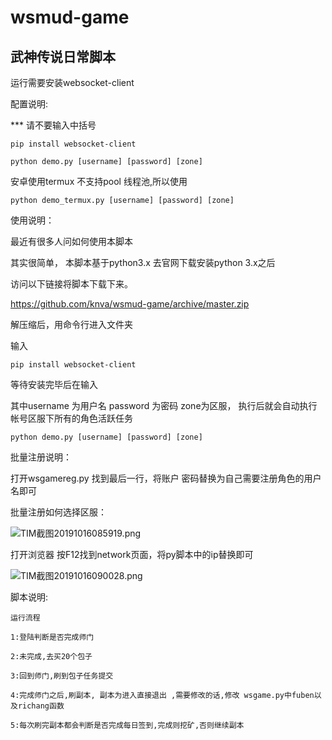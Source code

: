 # wsmud-game
武神传说日常脚本
---
运行需要安装websocket-client





配置说明:

*** 请不要输入中括号

```
pip install websocket-client

python demo.py [username] [password] [zone]

```

安卓使用termux 不支持pool 线程池,所以使用

```
python demo_termux.py [username] [password] [zone]
```

使用说明：

最近有很多人问如何使用本脚本

其实很简单，  本脚本基于python3.x  去官网下载安装python 3.x之后

访问以下链接将脚本下载下来。

https://github.com/knva/wsmud-game/archive/master.zip

解压缩后，用命令行进入文件夹

输入

```
pip install websocket-client
```

等待安装完毕后在输入

其中username 为用户名 password 为密码  zone为区服， 执行后就会自动执行帐号区服下所有的角色活跃任务

```
python demo.py [username] [password] [zone]
```

批量注册说明：

打开wsgamereg.py 找到最后一行，将账户 密码替换为自己需要注册角色的用户名即可  

批量注册如何选择区服：

![TIM截图20191016085919.png](https://i.loli.net/2019/10/16/WIfse6zSXYx8bhj.png)

打开浏览器 按F12找到network页面，将py脚本中的ip替换即可

![TIM截图20191016090028.png](https://i.loli.net/2019/10/16/FJ9RhcQmq3uw2fX.png)


脚本说明:

    运行流程

    1:登陆判断是否完成师门

    2:未完成,去买20个包子

    3:回到师门,刷到包子任务提交

    4:完成师门之后,刷副本, 副本为进入直接退出 ,需要修改的话,修改 wsgame.py中fuben以及richang函数

    5:每次刷完副本都会判断是否完成每日签到,完成则挖矿,否则继续副本
